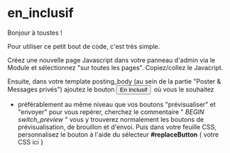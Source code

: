 # en_inclusif

Bonjour à toustes !

Pour utiliser ce petit bout de code, c'est très simple.

Créez une nouvelle page Javascript dans votre panneau d'admin via le Module et sélectionnez "sur toutes les pages". Copiez/collez le Javacript.

Ensuite, dans votre template posting_body (au sein de la partie "Poster & Messages privés") ajoutez le bouton **<button id="replaceButton">En Inclusif</button>&nbsp;**   où vous le souhaitez 
- préférablement au même niveau que vos boutons "prévisualiser" et "envoyer" 
    pour vous repérer, cherchez le commentaire "  _BEGIN switch_preview_ " vous y trouverez normalement les boutons de prévisualisation, de brouillon et d'envoi.
  Puis dans votre feuille CSS, personnalisez le bouton à l'aide du sélecteur **#replaceButton** { votre CSS ici }
